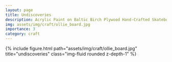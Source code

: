 ```yaml
---
layout: page
title: Undiscoveries
description: Acrylic Paint on Baltic Birch Plywood Hand-Crafted Skateboard, 2013
img: assets/img/craft/ollie_board.jpg
importance: 3
category: craft
---
```


<div class="row">
    <div class="col-sm mt-3 mt-md-0">
        {% include figure.html path="assets/img/craft/ollie_board.jpg" title="undiscoveries" class="img-fluid rounded z-depth-1" %}
    </div>
</div>
